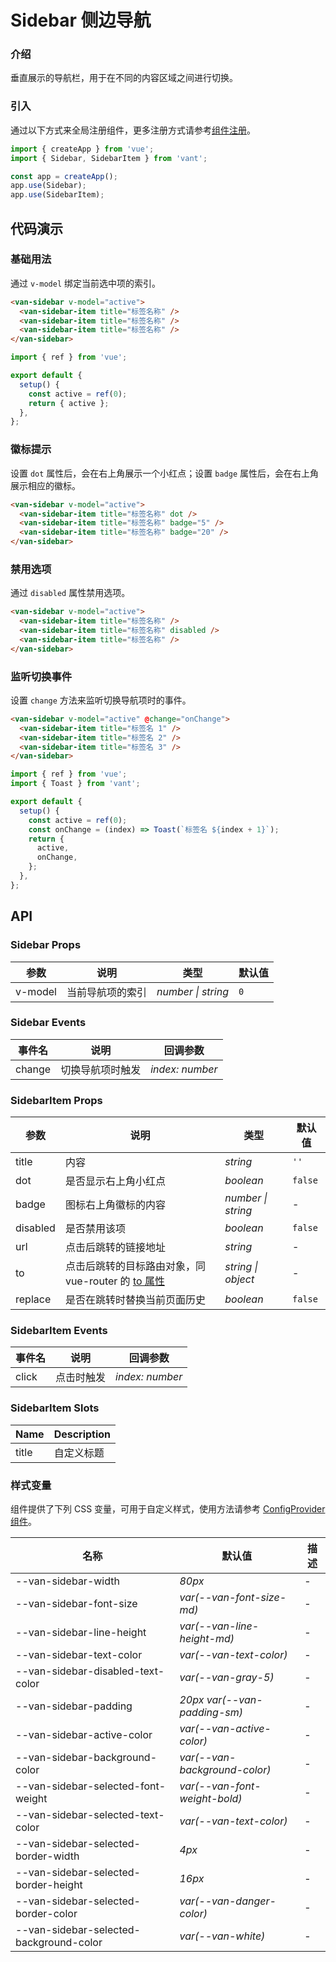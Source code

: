 # Sidebar 侧边导航

### 介绍

垂直展示的导航栏，用于在不同的内容区域之间进行切换。

### 引入

通过以下方式来全局注册组件，更多注册方式请参考[组件注册](#/zh-CN/advanced-usage#zu-jian-zhu-ce)。

```js
import { createApp } from 'vue';
import { Sidebar, SidebarItem } from 'vant';

const app = createApp();
app.use(Sidebar);
app.use(SidebarItem);
```

## 代码演示

### 基础用法

通过 `v-model` 绑定当前选中项的索引。

```html
<van-sidebar v-model="active">
  <van-sidebar-item title="标签名称" />
  <van-sidebar-item title="标签名称" />
  <van-sidebar-item title="标签名称" />
</van-sidebar>
```

```js
import { ref } from 'vue';

export default {
  setup() {
    const active = ref(0);
    return { active };
  },
};
```

### 徽标提示

设置 `dot` 属性后，会在右上角展示一个小红点；设置 `badge` 属性后，会在右上角展示相应的徽标。

```html
<van-sidebar v-model="active">
  <van-sidebar-item title="标签名称" dot />
  <van-sidebar-item title="标签名称" badge="5" />
  <van-sidebar-item title="标签名称" badge="20" />
</van-sidebar>
```

### 禁用选项

通过 `disabled` 属性禁用选项。

```html
<van-sidebar v-model="active">
  <van-sidebar-item title="标签名称" />
  <van-sidebar-item title="标签名称" disabled />
  <van-sidebar-item title="标签名称" />
</van-sidebar>
```

### 监听切换事件

设置 `change` 方法来监听切换导航项时的事件。

```html
<van-sidebar v-model="active" @change="onChange">
  <van-sidebar-item title="标签名 1" />
  <van-sidebar-item title="标签名 2" />
  <van-sidebar-item title="标签名 3" />
</van-sidebar>
```

```js
import { ref } from 'vue';
import { Toast } from 'vant';

export default {
  setup() {
    const active = ref(0);
    const onChange = (index) => Toast(`标签名 ${index + 1}`);
    return {
      active,
      onChange,
    };
  },
};
```

## API

### Sidebar Props

| 参数    | 说明             | 类型               | 默认值 |
| ------- | ---------------- | ------------------ | ------ |
| v-model | 当前导航项的索引 | _number \| string_ | `0`    |

### Sidebar Events

| 事件名 | 说明             | 回调参数        |
| ------ | ---------------- | --------------- |
| change | 切换导航项时触发 | _index: number_ |

### SidebarItem Props

| 参数 | 说明 | 类型 | 默认值 |
| --- | --- | --- | --- |
| title | 内容 | _string_ | `''` |
| dot | 是否显示右上角小红点 | _boolean_ | `false` |
| badge | 图标右上角徽标的内容 | _number \| string_ | - |
| disabled | 是否禁用该项 | _boolean_ | `false` |
| url | 点击后跳转的链接地址 | _string_ | - |
| to | 点击后跳转的目标路由对象，同 vue-router 的 [to 属性](https://router.vuejs.org/zh/api/#to) | _string \| object_ | - |
| replace | 是否在跳转时替换当前页面历史 | _boolean_ | `false` |

### SidebarItem Events

| 事件名 | 说明       | 回调参数        |
| ------ | ---------- | --------------- |
| click  | 点击时触发 | _index: number_ |

### SidebarItem Slots

| Name  | Description |
| ----- | ----------- |
| title | 自定义标题  |

### 样式变量

组件提供了下列 CSS 变量，可用于自定义样式，使用方法请参考 [ConfigProvider 组件](#/zh-CN/config-provider)。

| 名称 | 默认值 | 描述 |
| --- | --- | --- |
| --van-sidebar-width | _80px_ | - |
| --van-sidebar-font-size | _var(--van-font-size-md)_ | - |
| --van-sidebar-line-height | _var(--van-line-height-md)_ | - |
| --van-sidebar-text-color | _var(--van-text-color)_ | - |
| --van-sidebar-disabled-text-color | _var(--van-gray-5)_ | - |
| --van-sidebar-padding | _20px var(--van-padding-sm)_ | - |
| --van-sidebar-active-color | _var(--van-active-color)_ | - |
| --van-sidebar-background-color | _var(--van-background-color)_ | - |
| --van-sidebar-selected-font-weight | _var(--van-font-weight-bold)_ | - |
| --van-sidebar-selected-text-color | _var(--van-text-color)_ | - |
| --van-sidebar-selected-border-width | _4px_ | - |
| --van-sidebar-selected-border-height | _16px_ | - |
| --van-sidebar-selected-border-color | _var(--van-danger-color)_ | - |
| --van-sidebar-selected-background-color | _var(--van-white)_ | - |
